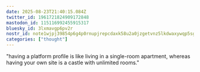 ```yaml
---
date: 2025-08-23T21:40:15.084Z
twitter_id: 1961721824909172848
mastodon_id: 115116992455915317
bluesky_id: 3lxmavgp6pv2r
nostr_id: note1wjpj39854p6g4p0rnupjrepcdaxk58u2a0jzgetvnz5lkdwaxywqp5sgg9
categories: ["thought"]
---
```

"having a platform profile is like living in a single-room apartment, whereas having your own site is a castle with unlimited rooms."
